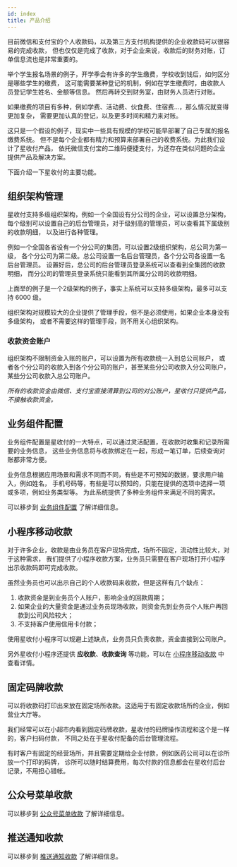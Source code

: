 ```yaml
---
id: index
title: 产品介绍
---
```


目前微信和支付宝的个人收款码，以及第三方支付机构提供的企业收款码可以很容易的完成收款，
但也仅仅是完成了收款，对于企业来说，收款后的财务对账，订单信息流也是非常重要的。

举个学生报名场景的例子，开学季会有许多的学生缴费，学校收到钱后，如何区分是哪些学生的缴费，
这可能需要某种登记的机制，例如在学生缴费时，由收款人员登记学生姓名、金额等信息。
然后再转交到财务室，由财务人员进行对账。

如果缴费的项目有多种，例如学费、活动费、伙食费、住宿费...，那么情况就变得更加复杂，
需要更加认真的登记，以及更多时间和精力来对账。

这只是一个假设的例子，现实中一些具有规模的学校可能早部署了自己专属的报名缴费系统。
但不是每个企业都有精力和预算来部署自己的收费系统。为此我们设计了星收付产品，
依托微信支付宝的二维码便捷支付，为还存在类似问题的企业提供产品及解决方案。

下面介绍一下星收付的主要功能。

## 组织架构管理

星收付支持多级组织架构，例如一个全国设有分公司的企业，可以设置总分架构，
每个级别可以设置自己的后台管理员，对于级别高的管理员，可以查看其下属级别的收款明细，
以及进行各种管理。

例如一个全国各省设有一个分公司的集团，可以设置2级组织架构，总公司为第一级，
各个分公司为第二级。总公司设置一名后台管理员，各个分公司各设置一名后台管理员。
设置好后，总公司的后台管理员登录系统可以查看到全集团的收款明细，
而分公司的管理员登录系统只能看到其所属分公司的收款明细。

上面举的例子是一个2级架构的例子，事实上系统可以支持多级架构，最多可以支持 6000 级。

组织架构对规模较大的企业提供了管理手段，但不是必须使用，如果企业本身没有多级架构，
或者不需要这样的管理手段，则不用关心组织架构。

### 收款资金账户

组织架构不限制资金入账的账户，可以设置为所有收款统一入到总公司账户，
或者各个分公司的收款入到各个分公司的账户，甚至某些分公司收款入分公司账户，
某些分公司收款入总公司账户。

*所有的收款资金由微信、支付宝直接清算到公司的对公账户，星收付只提供产品，不接触收款资金。*


## 业务组件配置

业务组件配置是星收付的一大特点，可以通过灵活配置，在收款时收集和记录所需要的业务信息，
这些业务信息将与收款绑定在一起，形成一笔订单，后续查询对账都非常方便。

业务信息根据应用场景和需求不同而不同，有些是不可预知的数据，要求用户输入，例如姓名，
手机号码等，有些是可以预知的，只能在提供的选项中选择一项或多项，例如业务类型等。
为此系统提供了多种业务组件来满足不同的需求。

可以移步到 [业务组件配置](./busidata) 了解详细信息。

## 小程序移动收款

对于许多企业，收款是由业务员在客户现场完成，场所不固定，流动性比较大，对于这种需求，
我们提供了小程序收款方案，业务员只需要在客户现场打开小程序出示收款码即可完成收款。

虽然业务员也可以出示自己的个人收款码来收款，但是这样有几个缺点：

1. 收款资金是到业务员个人账户，影响企业的回款周期；
1. 如果企业的大量资金是通过业务员现场收款，则资金先到业务员个人账户再回款到公司风险较大；
1. 不支持客户使用信用卡付款；

使用星收付小程序可以规避上述缺点，业务员只负责收款，资金直接到公司账户。

另外星收付小程序还提供 **应收款**、**收款查询** 等功能，可以在 [小程序移动收款](./mott)
中查看详情。

## 固定码牌收款

可以将收款码打印出来放在固定场所收款。这适用于有固定收款场所的企业，例如营业大厅等。

我们经常可以在小超市内看到固定码牌收款，星收付的码牌操作流程和这个是一样的，客户扫码付款，
不同之处在于星收付配备的后台管理流程。

有时客户有固定的经营场所，并且需要定期给企业付款，例如医药公司可以在诊所放一个打印的码牌，
诊所可以随时结算费用，每次付款的信息都会在星收付后台记录，不用担心错帐。

## 公众号菜单收款

可以移步到 [公众号菜单收款](./menu) 了解详细信息。

## 推送通知收款

可以移步到 [推送通知收款](./push) 了解详细信息。
